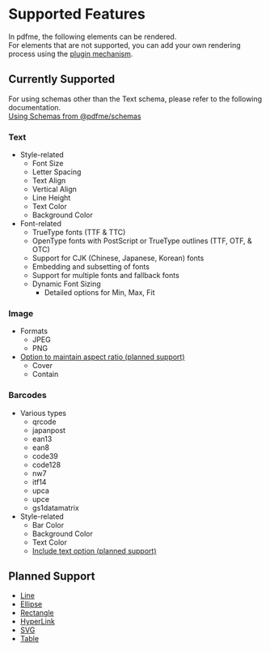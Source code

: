 # Supported Features

In pdfme, the following elements can be rendered.  
For elements that are not supported, you can add your own rendering process using the [plugin mechanism](/docs/custom-schemas).

## Currently Supported

For using schemas other than the Text schema, please refer to the following documentation.  
[Using Schemas from @pdfme/schemas](/docs/custom-schemas#using-schemas-from-pdfmeschemas)

### Text
- Style-related
    - Font Size
    - Letter Spacing
    - Text Align
    - Vertical Align
    - Line Height
    - Text Color
    - Background Color
- Font-related
    - TrueType fonts (TTF & TTC)
    - OpenType fonts with PostScript or TrueType outlines (TTF, OTF, & OTC)
    - Support for CJK (Chinese, Japanese, Korean) fonts
    - Embedding and subsetting of fonts
    - Support for multiple fonts and fallback fonts
    - Dynamic Font Sizing
        - Detailed options for Min, Max, Fit

### Image
- Formats
    - JPEG
    - PNG
- [Option to maintain aspect ratio (planned support)](https://github.com/pdfme/pdfme/issues/22)
    - Cover
    - Contain

### Barcodes
- Various types
    - qrcode
    - japanpost
    - ean13
    - ean8
    - code39
    - code128
    - nw7
    - itf14
    - upca
    - upce
    - gs1datamatrix
- Style-related
    - Bar Color
    - Background Color
    - Text Color
    - [Include text option (planned support)](https://github.com/pdfme/pdfme/issues/23)

## Planned Support

- [Line](https://github.com/pdfme/pdfme/issues/329)
- [Ellipse](https://github.com/pdfme/pdfme/issues/331)
- [Rectangle](https://github.com/pdfme/pdfme/issues/330)
- [HyperLink](https://github.com/pdfme/pdfme/issues/319)
- [SVG](https://github.com/pdfme/pdfme/issues/29)
- [Table](/docs/tables)
